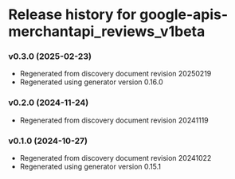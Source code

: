 # Release history for google-apis-merchantapi_reviews_v1beta

### v0.3.0 (2025-02-23)

* Regenerated from discovery document revision 20250219
* Regenerated using generator version 0.16.0

### v0.2.0 (2024-11-24)

* Regenerated from discovery document revision 20241119

### v0.1.0 (2024-10-27)

* Regenerated from discovery document revision 20241022
* Regenerated using generator version 0.15.1

